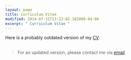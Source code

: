 ```yaml
---
layout: page
title: Curriculum Vitae
modified: 2014-07-31T13:23:02.362000-04:00
excerpt: " Curriculum Vitae "
---
```


Here is a probably outdated version of my [CV](/CV/EfstratiosSkleparis.pdf). 
<br><br>
> For an updated version, please contact me via [email](mailto:eskleparis@protonmail.com).

